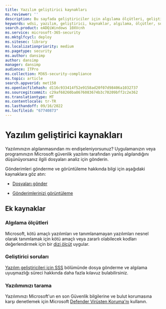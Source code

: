 ```yaml
---
title: Yazılım geliştirici kaynakları
ms.reviewer: ''
description: Bu sayfada geliştiriciler için algılama ölçütleri, geliştirici soruları ve yazılımınızı Güvenlik bilgilerine karşı denetleme gibi bilgiler sağlanır.
keywords: wdsi, yazılım, geliştirici, kaynaklar, algılama, ölçütler, sorular, tarama, yazılım, tanımlar, bulut, koruma, güvenlik zekası
search.product: eADQiWindows 10XVcnh
ms.service: microsoft-365-security
ms.mktglfcycl: deploy
ms.sitesec: library
ms.localizationpriority: medium
ms.pagetype: security
ms.author: dansimp
author: dansimp
manager: dansimp
audience: ITPro
ms.collection: M365-security-compliance
ms.topic: article
search.appverid: met150
ms.openlocfilehash: d116c933414f52e9158ad20f07d98406a1032737
ms.sourcegitcommit: c29af68260ba8676083674b3c70209bff2c2e362
ms.translationtype: MT
ms.contentlocale: tr-TR
ms.lasthandoff: 09/16/2022
ms.locfileid: "67740873"
---
```

# <a name="software-developer-resources"></a>Yazılım geliştirici kaynakları

Yazılımınızın algılanmasından mı endişeleniyorsunuz?
Uygulamanızın veya programınızın Microsoft güvenlik yazılımı tarafından yanlış algılandığını düşünüyorsanız ilgili dosyaları analiz için gönderin.

Gönderimleri gönderme ve görüntüleme hakkında bilgi için aşağıdaki kaynaklara göz atın:

- [Dosyaları gönder](https://www.microsoft.com/wdsi/filesubmission)

- [Gönderimlerinizi görüntüleme](https://www.microsoft.com/wdsi/submissionhistory)

## <a name="additional-resources"></a>Ek kaynaklar

### <a name="detection-criteria"></a>Algılama ölçütleri

Microsoft, kötü amaçlı yazılımları ve tanımlanamayan yazılımları nesnel olarak tanımlamak için kötü amaçlı veya zararlı olabilecek kodları değerlendirmek için bir [dizi ölçüt](criteria.md) uygular.

### <a name="developer-questions"></a>Geliştirici soruları

[Yazılım geliştiricileri için SSS](developer-faq.yml) bölümünde dosya gönderme ve algılama uyuşmazlığı süreci hakkında daha fazla kılavuz bulabilirsiniz.

### <a name="scan-your-software"></a>Yazılımınızı tarama

Yazılımınızı Microsoft'un en son Güvenlik bilgilerine ve bulut korumasına karşı denetlemek için Microsoft [Defender Virüsten Koruma'nı](/microsoft-365/security/defender-endpoint/microsoft-defender-antivirus-in-windows-10) kullanın.